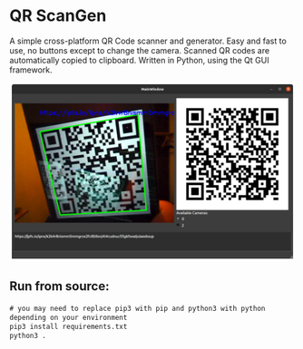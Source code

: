 # QR ScanGen

A simple cross-platform QR Code scanner and generator. Easy and fast to use, no buttons except to change the camera. Scanned QR codes are automatically copied to clipboard.
Written in Python, using the Qt GUI framework.

![](Screenshot_QR_ScanGen.png)

## Run from source:
```shell
# you may need to replace pip3 with pip and python3 with python depending on your environment
pip3 install requirements.txt
python3 .
```